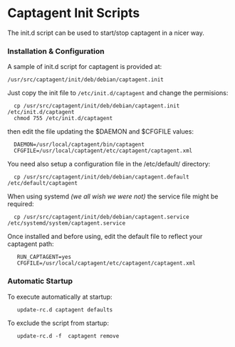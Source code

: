 # Captagent Init Scripts

The init.d script can be used to start/stop captagent in a nicer way. 

### Installation & Configuration

A sample of init.d script for captagent is provided at:
```
/usr/src/captagent/init/deb/debian/captagent.init
```

Just copy the init file to ```/etc/init.d/captagent``` and change the permisions:

```
  cp /usr/src/captagent/init/deb/debian/captagent.init /etc/init.d/captagent
  chmod 755 /etc/init.d/captagent 
```

then edit the file updating the $DAEMON and $CFGFILE values:

```
  DAEMON=/usr/local/captagent/bin/captagent
  CFGFILE=/usr/local/captagent/etc/captagent/captagent.xml
```

You need also setup a configuration file in the /etc/default/ directory:
```
  cp /usr/src/captagent/init/deb/debian/captagent.default /etc/default/captagent
```

When using systemd _(we all wish we were not)_ the service file might be required:
```
  cp /usr/src/captagent/init/deb/debian/captagent.service /etc/systemd/system/captagent.service
```

Once installed and before using, edit the default file to reflect your captagent path:
```
   RUN_CAPTAGENT=yes
   CFGFILE=/usr/local/captagent/etc/captagent/captagent.xml
```


### Automatic Startup
To execute automatically at startup:
```
   update-rc.d captagent defaults
```

To exclude the script from startup:
```
   update-rc.d -f  captagent remove
```
